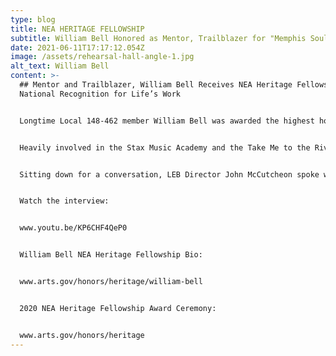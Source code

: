 ```yaml
---
type: blog
title: NEA HERITAGE FELLOWSHIP
subtitle: William Bell Honored as Mentor, Trailblazer for "Memphis Soul"
date: 2021-06-11T17:17:12.054Z
image: /assets/rehearsal-hall-angle-1.jpg
alt_text: William Bell
content: >-
  ## Mentor and Trailblazer, William Bell Receives NEA Heritage Fellowship and
  National Recognition for Life’s Work


  Longtime Local 148-462 member William Bell was awarded the highest honor our government can bestow upon an artist as the recipient of a 2020 National Endowment for the Arts Heritage Fellowship. As an early artist with Stax Records in Memphis, Tennessee, Bell was a game-changing contributor to what is now known as the “Memphis Sound”. Moving to Atlanta in the late ‘70s and a member of the Local since the mid-’80s, Bell continued to top the charts and hone his craft.


  Heavily involved in the Stax Music Academy and the Take Me to the River Foundation, Bell has dedicated his spot in the limelight to passing on the legacy of Southern soul music to the next generation of young, aspirational artists.


  Sitting down for a conversation, LEB Director John McCutcheon spoke with Bell about this honor and the importance of passing on the art of storytelling through his music.


  Watch the interview:


  www.youtu.be/KP6CHF4QeP0


  William Bell NEA Heritage Fellowship Bio:


  www.arts.gov/honors/heritage/william-bell


  2020 NEA Heritage Fellowship Award Ceremony:


  www.arts.gov/honors/heritage
---
```

